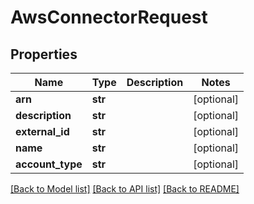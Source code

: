 # AwsConnectorRequest

## Properties
Name | Type | Description | Notes
------------ | ------------- | ------------- | -------------
**arn** | **str** |  | [optional] 
**description** | **str** |  | [optional] 
**external_id** | **str** |  | [optional] 
**name** | **str** |  | [optional] 
**account_type** | **str** |  | [optional] 

[[Back to Model list]](../README.md#documentation-for-models) [[Back to API list]](../README.md#documentation-for-api-endpoints) [[Back to README]](../README.md)

